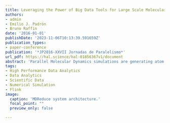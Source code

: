 ```yaml
---
title: Leveraging the Power of Big Data Tools for Large Scale Molecular Dynamics Analysis
authors:
- admin
- Emilio J. Padrón
- Bruno Raffin
date: '2016-01-01'
publishDate: '2023-11-06T10:13:39.591659Z'
publication_types:
- paper-conference
publication: '*JP2016-XXVII Jornadas de Paralelismo*'
url_pdf: https://hal.science/hal-01856367v1/document
abstract: 'Parallel Molecular Dynamics simulations are generating atom trajectories of growing sizes and complexity. Analyzing these trajectories is computationally expensive and time consuming. One of the main reasons is the lack of tools that enable the computational biologist to easily implement the analysis while ensuring reduced processing times by exploiting the benefits of parallel computer architectures. In this paper, we present a comparison between two parallel analytics frameworks based on the Map/Reduce paradigm: HiMach, a dedicated framework for trajectory analysis based on MPI, and Flink, a Big Data analytics framework. Both frameworks enable to hide the complexity of parallel code creation to the programmer, providing significant performance gains compared to a sequential execution. These two frameworks are the core components of the MDReduce system, which tries to simplify the creation of parallel Molecular Dynamics analysis code.'
tags: 
- High Performance Data Analytics
- Data Analytics
- Scientific Data
- Numerical Simulation
- Flink
image:
  caption: 'MDReduce system architecture.'
  focal_point: ""
  preview_only: false

---
```

